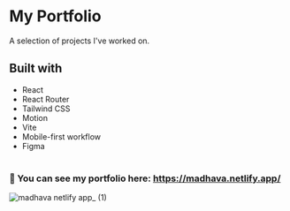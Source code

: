 # My Portfolio

A selection of projects I've worked on.

## Built with
- React
- React Router
- Tailwind CSS
- Motion
- Vite
- Mobile-first workflow
- Figma
<br><br/>


### 🔗 You can see my portfolio here: https://madhava.netlify.app/

![madhava netlify app_ (1)](https://github.com/user-attachments/assets/34119876-6f88-4a11-8af1-bb8212dc8087)
